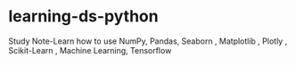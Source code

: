 # learning-ds-python
Study Note-Learn how to use NumPy, Pandas, Seaborn , Matplotlib , Plotly , Scikit-Learn , Machine Learning, Tensorflow
